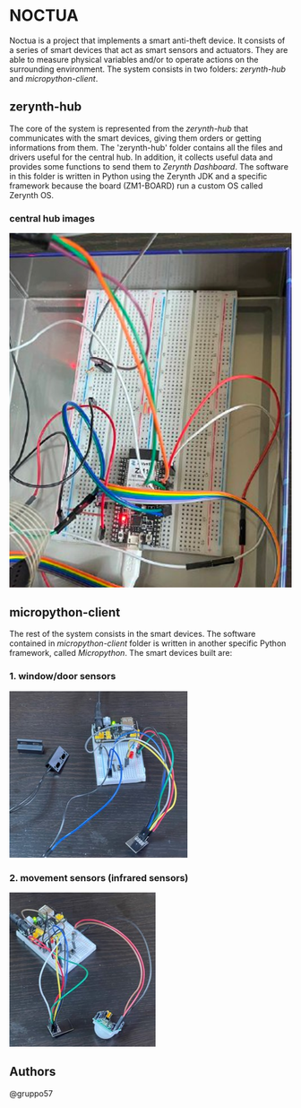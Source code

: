 # NOCTUA
Noctua is a project that implements a smart anti-theft device. It consists of a series of smart devices that act as smart sensors and actuators. They are able to measure physical variables and/or to operate actions on the surrounding environment.
The system consists in two folders: *zerynth-hub* and *micropython-client*.
## zerynth-hub
The core of the system is represented from the *zerynth-hub* that communicates with the smart devices, giving them orders or getting informations from them.
The 'zerynth-hub' folder contains all the files and drivers useful for the central hub. In addition, it collects useful data and provides some functions to send them to *Zerynth Dashboard*.
The software in this folder is written in Python using the Zerynth JDK and a specific framework because the board (ZM1-BOARD) run a custom OS called Zerynth OS.
### central hub images
![central hub](./assets/images/Zerynth.png)
## micropython-client
The rest of the system consists in the smart devices.
The software contained in *micropython-client* folder is written in another specific Python framework, called *Micropython*. 
The smart devices built are: 
### 1. window/door sensors
![window/door sensor](./assets/images/door_window.jpg)
### 2. movement sensors (infrared sensors)
![movement sensor](./assets/images/movement.jpg)

## Authors
@gruppo57